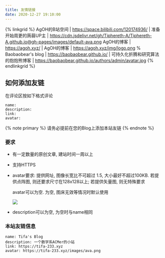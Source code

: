 ```yaml
---
title: 友情链接
date: 2020-12-27 19:10:00
---
```


{% linkgrid %}
AgOH的B站空间 | https://space.bilibili.com/120174936/ | 准备开始周更的蒟蒻UP主 | https://cdn.jsdelivr.net/gh/Tiphereth-A/Tiphereth-A.github.io@gh-pages/images/default-ava.png
AgOH的博客 | https://agoh.xyz/ | AgOH的博客 |  https://agoh.xyz/img/logo.png
% Baobaobear's blog | https://baobaobear.github.io/ | 可持久化折腾和研究算法的抱抱熊博客 | https://baobaobear.github.io/authors/admin/avatar.jpg
{% endlinkgrid %}

## 如何添加友链

在评论区按如下格式评论

```text
name:
description:
link:
avatar:
```

{% note primary %}
请务必提前在您的Blog上添加本站友链
{% endnote %}

### 要求

- 有一定数量的原创文章, 建站时间一周以上
- 支持HTTPS
- avatar要求: 提供网址, 图像长宽比不可超过 1.5, 大小最好不超过100KB. 若提供点阵图, 则还要求尺寸在128x128以上; 若提供矢量图, 则无特殊要求
  
  avatar可以为空. 为空, 图床无效等情况时默认使用
  
  ![](https://cdn.jsdelivr.net/gh/Tiphereth-A/Tiphereth-A.github.io@gh-pages/images/default-ava.png)

- description可以为空, 为空时与name相同

### 本站友链信息

```text
name: Tifa's Blog
description: 一个数学系ACMer的小站
link: https://tifa-233.xyz
avatar: https://tifa-233.xyz/images/ava.png
```
